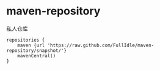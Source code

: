 # maven-repository
私人仓库

```grouvy
repositories {
    maven {url 'https://raw.github.com/FullIdle/maven-repository/snapshot/'}
    mavenCentral()
}
```
